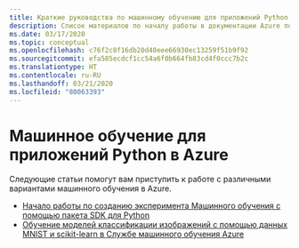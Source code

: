 ```yaml
---
title: Краткие руководства по машинному обучению для приложений Python в Azure
description: Список материалов по началу работы в документации Azure по машинному обучению для приложений Python.
ms.date: 03/17/2020
ms.topic: conceptual
ms.openlocfilehash: c76f2c8f16db20d40eee66930ec13259f51b9f92
ms.sourcegitcommit: efa585ecdcf1cc54a6f0b664fb83cd4f0ccc7b2c
ms.translationtype: HT
ms.contentlocale: ru-RU
ms.lasthandoff: 03/21/2020
ms.locfileid: "80063393"
---
```

# <a name="machine-learning-for-python-apps-on-azure"></a>Машинное обучение для приложений Python в Azure

Следующие статьи помогут вам приступить к работе с различными вариантами машинного обучения в Azure.

- [Начало работы по созданию эксперимента Машинного обучения с помощью пакета SDK для Python](/azure/machine-learning/tutorial-1st-experiment-sdk-setup)
- [Обучение моделей классификации изображений с помощью данных MNIST и scikit-learn в Службе машинного обучения Azure](/azure/machine-learning/tutorial-train-models-with-aml)
